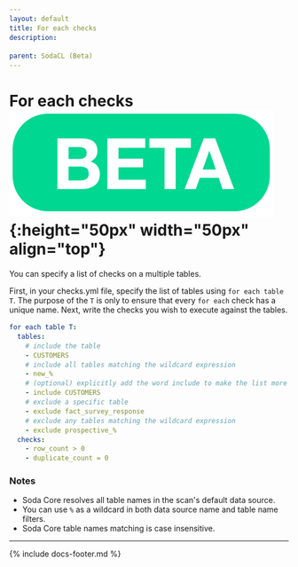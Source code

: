 ```yaml
---
layout: default
title: For each checks
description: 

parent: SodaCL (Beta)
---
```


# For each checks ![beta](/assets/images/beta.png){:height="50px" width="50px" align="top"}

You can specify a list of checks on a multiple tables. 

First, in your checks.yml file, specify the list of tables using `for each table T`. The purpose of the `T` is only to ensure that every `for each` check has a unique name. Next, write the checks you wish to execute against the tables.

```yaml
for each table T:
  tables:
    # include the table 
    - CUSTOMERS
    # include all tables matching the wildcard expression
    - new_%
    # (optional) explicitly add the word include to make the list more readable
    - include CUSTOMERS
    # exclude a specific table
    - exclude fact_survey_response
    # exclude any tables matching the wildcard expression
    - exclude prospective_%
  checks:
    - row_count > 0
    - duplicate_count = 0
```

### Notes

* Soda Core resolves all table names in the scan's default data source.
* You can use `%` as a wildcard in both data source name and table name filters.
* Soda Core table names matching is case insensitive.

---
{% include docs-footer.md %}
